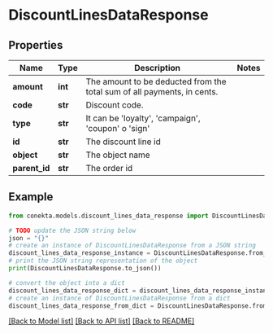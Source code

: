 # DiscountLinesDataResponse


## Properties

Name | Type | Description | Notes
------------ | ------------- | ------------- | -------------
**amount** | **int** | The amount to be deducted from the total sum of all payments, in cents. | 
**code** | **str** | Discount code. | 
**type** | **str** | It can be &#39;loyalty&#39;, &#39;campaign&#39;, &#39;coupon&#39; o &#39;sign&#39; | 
**id** | **str** | The discount line id | 
**object** | **str** | The object name | 
**parent_id** | **str** | The order id | 

## Example

```python
from conekta.models.discount_lines_data_response import DiscountLinesDataResponse

# TODO update the JSON string below
json = "{}"
# create an instance of DiscountLinesDataResponse from a JSON string
discount_lines_data_response_instance = DiscountLinesDataResponse.from_json(json)
# print the JSON string representation of the object
print(DiscountLinesDataResponse.to_json())

# convert the object into a dict
discount_lines_data_response_dict = discount_lines_data_response_instance.to_dict()
# create an instance of DiscountLinesDataResponse from a dict
discount_lines_data_response_from_dict = DiscountLinesDataResponse.from_dict(discount_lines_data_response_dict)
```
[[Back to Model list]](../README.md#documentation-for-models) [[Back to API list]](../README.md#documentation-for-api-endpoints) [[Back to README]](../README.md)


